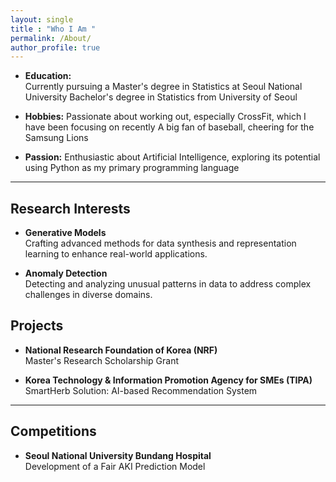 ```yaml
---
layout: single
title : "Who I Am "
permalink: /About/
author_profile: true
---
```

- **Education:**  
   Currently pursuing a Master's degree in Statistics at Seoul National University Bachelor's degree in Statistics from University of Seoul  

- **Hobbies:**
   Passionate about working out, especially CrossFit, which I have been focusing on recently A big fan of baseball, cheering for the Samsung Lions

- **Passion:**
   Enthusiastic about Artificial Intelligence, exploring its potential using Python as my primary programming language
   
---

## Research Interests

- **Generative Models**  
   Crafting advanced methods for data synthesis and representation learning to enhance real-world applications.  

- **Anomaly Detection**  
   Detecting and analyzing unusual patterns in data to address complex challenges in diverse domains.  

## Projects

- **National Research Foundation of Korea (NRF)**  
   Master's Research Scholarship Grant  

- **Korea Technology & Information Promotion Agency for SMEs (TIPA)**  
   SmartHerb Solution: AI-based Recommendation System  

---

## Competitions

- **Seoul National University Bundang Hospital**  
   Development of a Fair AKI Prediction Model  